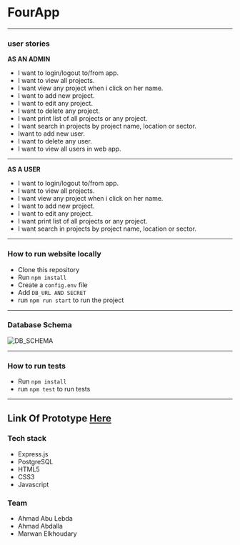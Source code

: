 # FourApp

 ---------------------------
 
 ### user stories
 **AS AN ADMIN**

* I want to login/logout to/from app.
* I want to view all projects.
* I want view any project when i click on her name.
* I want to add new project.
* I want to edit any project.
* I want to delete any project.
* I want print list of all projects or any project.
* I want search in projects by project name, location or sector.
* Iwant to add new user.
* I want to delete any user.
* I want to view all users in web app.
--------
**AS A USER**

* I want to login/logout to/from app.
* I want to view all projects.
* I want view any project when i click on her name.
* I want to add new project.
* I want to edit any project.
* I want print list of all projects or any project.
* I want search in projects by project name, location or sector.
 --------------------------- 

### How to run website locally 
- Clone this repository
- Run ```npm install```
- Create a ```config.env``` file
- Add ```DB_URL AND SECRET``` 
- run ```npm run start``` to run the project

 ---------------------------

 ### Database Schema
 ![DB_SCHEMA](http://www13.0zz0.com/2018/09/27/14/498082726.png)

 ---------

### How to run tests
- Run ```npm install```
- run ```npm test``` to run tests
--------

Link Of Prototype [Here ]()
------

### Tech stack
- Express.js
- PostgreSQL
- HTML5
- CSS3
- Javascript

### Team
- Ahmad Abu Lebda
- Ahmad Abdalla
- Marwan Elkhoudary
